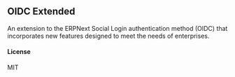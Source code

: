 ## OIDC Extended

An extension to the ERPNext Social Login authentication method (OIDC) that incorporates new features designed to meet the needs of enterprises.

#### License

MIT
